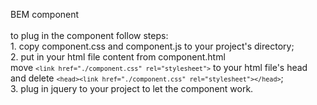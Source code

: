 BEM component<br>
<br>
to plug in the component follow steps:<br>
	1. copy component.css and component.js to your project's directory;<br>
	2. put in your html file content from component.html<br>
		move <code>`<link href="./component.css" rel="stylesheet">`</code> to your html file's head<br>
		and delete <code>`<head><link href="./component.css" rel="stylesheet"></head>`</code>;<br>
	3. plug in jquery to your project to let the component work.